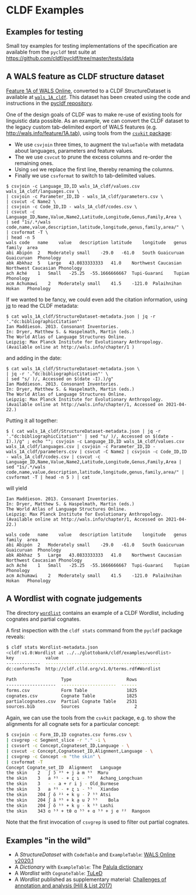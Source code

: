 # CLDF Examples

## Examples for testing

Small toy examples for testing implementations of the specification are available from the `pycldf` test suite at
https://github.com/cldf/pycldf/tree/master/tests/data


## A WALS feature as CLDF structure dataset

[Feature 1A of WALS Online](http://wals.info/feature/1A), converted to a CLDF StructureDataset is available at [`wals_1A_cldf`](wals_1A_cldf). This dataset
has been created using the code and instructions in the [pycldf repository](https://github.com/cldf/pycldf/tree/master/examples).

One of the design goals of CLDF was to make re-use of existing tools for linguistic data possible. As an example, we can convert the CLDF
dataset to the legacy custom tab-delimited export of WALS features (e.g.
http://wals.info/feature/1A.tab), using tools from the [`csvkit` package](https://csvkit.readthedocs.io/):
- We use `csvjoin` three times, to augment the `ValueTable` with metadata about languages, 
  parameters and feature values.
- The we use `csvcut` to prune the excess columns and re-order the remaining ones.
- Using `sed` we replace the first line, thereby renaming the columns.
- Finally we use `csvformat` to switch to tab-delimited values.

```shell
$ csvjoin -c Language_ID,ID wals_1A_cldf/values.csv wals_1A_cldf/languages.csv \
| csvjoin -c Parameter_ID,ID - wals_1A_cldf/parameters.csv \
| csvcut -C Name2 \
| csvjoin -c Code_ID,ID - wals_1A_cldf/codes.csv \
| csvcut -c Language_ID,Name,Value,Name2,Latitude,Longitude,Genus,Family,Area \
| sed "1s/.*/wals code,name,value,description,latitude,longitude,genus,family,area/" \
| csvformat -T \
| head -n 5
wals code	name	value	description	latitude	longitude	genus	family	area
abi	Abipón	2	Moderately small	-29.0	-61.0	South Guaicuruan	Guaicuruan	Phonology
abk	Abkhaz	5	Large	43.0833333333	41.0	Northwest Caucasian	Northwest Caucasian	Phonology
ach	Aché	1	Small	-25.25	-55.1666666667	Tupi-Guaraní	Tupian	Phonology
acm	Achumawi	2	Moderately small	41.5	-121.0	Palaihnihan	Hokan	Phonology
```

If we wanted to be fancy, we could even add the citation information, using [jq](https://stedolan.github.io/jq/)
to read the CLDF metadata:
```shell
$ cat wals_1A_cldf/StructureDataset-metadata.json | jq -r '."dc:bibliographicCitation"'
Ian Maddieson. 2013. Consonant Inventories.
In: Dryer, Matthew S. & Haspelmath, Martin (eds.)
The World Atlas of Language Structures Online.
Leipzig: Max Planck Institute for Evolutionary Anthropology.
(Available online at http://wals.info/chapter/1 )
```
and adding in the date:
```shell
$ cat wals_1A_cldf/StructureDataset-metadata.json \
| jq -r '."dc:bibliographicCitation"' \
| sed "s/ )/, Accessed on $(date -I).)/g"
Ian Maddieson. 2013. Consonant Inventories.
In: Dryer, Matthew S. & Haspelmath, Martin (eds.)
The World Atlas of Language Structures Online.
Leipzig: Max Planck Institute for Evolutionary Anthropology.
(Available online at http://wals.info/chapter/1, Accessed on 2021-04-22.)
```

Putting it all together:
```shell
$ ( cat wals_1A_cldf/StructureDataset-metadata.json | jq -r '."dc:bibliographicCitation"' | sed "s/ )/, Accessed on $(date -I).)/g" ; echo ""; csvjoin -c Language_ID,ID wals_1A_cldf/values.csv wals_1A_cldf/languages.csv | csvjoin -c Parameter_ID,ID - wals_1A_cldf/parameters.csv | csvcut -C Name2 | csvjoin -c Code_ID,ID - wals_1A_cldf/codes.csv | csvcut -c Language_ID,Name,Value,Name2,Latitude,Longitude,Genus,Family,Area | sed "1s/.*/wals code,name,value,description,latitude,longitude,genus,family,area/" | csvformat -T | head -n 5 ) | cat
```
will yield
```csv
Ian Maddieson. 2013. Consonant Inventories.
In: Dryer, Matthew S. & Haspelmath, Martin (eds.)
The World Atlas of Language Structures Online.
Leipzig: Max Planck Institute for Evolutionary Anthropology.
(Available online at http://wals.info/chapter/1, Accessed on 2021-04-22.)

wals code	name	value	description	latitude	longitude	genus	family	area
abi	Abipón	2	Moderately small	-29.0	-61.0	South Guaicuruan	Guaicuruan	Phonology
abk	Abkhaz	5	Large	43.0833333333	41.0	Northwest Caucasian	Northwest Caucasian	Phonology
ach	Aché	1	Small	-25.25	-55.1666666667	Tupi-Guaraní	Tupian	Phonology
acm	Achumawi	2	Moderately small	41.5	-121.0	Palaihnihan	Hokan	Phonology
```


## A Wordlist with cognate judgements

The directory [`wordlist`](wordlist) contains an example of a CLDF Wordlist,
including cognates and partial cognates.

A first inspection with the `cldf stats` command from the `pycldf` package reveals:

```bash
$ cldf stats Wordlist-metadata.json
<cldf:v1.0:Wordlist at ../../glottobank/cldf/examples/wordlist>
key            value
-------------  --------------------------------------------
dc:conformsTo  http://cldf.clld.org/v1.0/terms.rdf#Wordlist

Path                 Type                     Rows
-------------------  ---------------------  ------
forms.csv            Form Table               1825
cognates.csv         Cognate Table            1825
partialcognates.csv  Partial Cognate Table    2531
sources.bib          Sources                     2
```

Again, we can use the tools from the `csvkit` package, e.g. to show the
alignments for all cognate sets for a particular concept:

```bash
$ csvjoin -c Form_ID,ID cognates.csv forms.csv \
| csvgrep -c Segment_slice -r "." -i \
| csvsort -c Concept,Cognateset_ID,Language - \
| csvcut -c Concept,Cognateset_ID,Alignment,Language - \
| csvgrep -c Concept -m "the skin" \
| csvformat -T
Concept	Cognate_set_ID	Alignment	Language
the skin	2	ʃ ɔ̆ ³⁵ + j a m ⁵⁵	Maru
the skin	3	a ³¹ - + ʐ ɿ - ⁵⁵	Achang_Longchuan
the skin	3	- - a + r i j -	Old_Burmese
the skin	3	a ³¹ - + ʐ ɿ - ⁵⁵	Xiandao
the skin	204	ʃ ŏ ²¹ + k ṵ - ʔ ⁵⁵	Atsi
the skin	204	ʃ ă ³⁵ + k a̰ u ʔ ⁵⁵	Bola
the skin	204	ʃ ŏ ⁵⁵ + k ṵ - k ⁵⁵	Lashi
the skin	343	ɑ ⁵³ + tθ ɑ ⁵⁵ + ɑ ⁵³ + j e ²²	Rangoon
```

Note that the first invocation of `csvgrep` is used to filter out partial cognates.


## Examples "in the wild"

- A *StructureDataset* with `CodeTable` and `ExampleTable`: [WALS Online v2020.1](https://doi.org/10.5281/zenodo.4683137)
- A *Dictionary* with `ExampleTable`: The [Palula dictionary](https://doi.org/10.5281/zenodo.4675089)
- A *Wordlist* with `CognateTable`: [TuLeD](https://doi.org/10.5281/zenodo.4629306)
- A *Wordlist* published as supplementary material: [Challenges of annotation and analysis (Hill & List 2017)](http://doi.org/10.5281/zenodo.886179)
